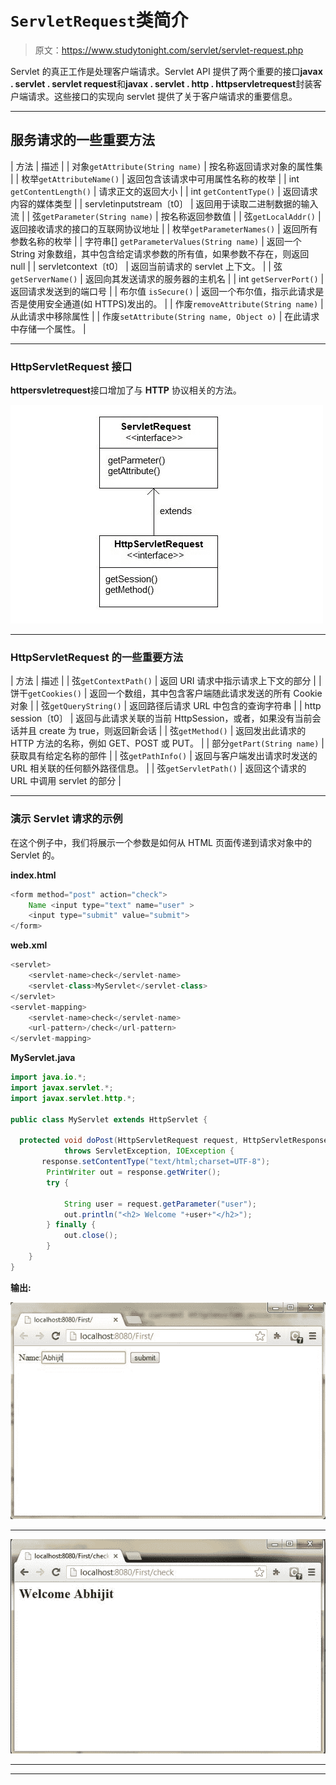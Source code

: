 # `ServletRequest`类简介

> 原文：<https://www.studytonight.com/servlet/servlet-request.php>

Servlet 的真正工作是处理客户端请求。Servlet API 提供了两个重要的接口**javax . servlet . servlet request**和**javax . servlet . http . httpservletrequest**封装客户端请求。这些接口的实现向 servlet 提供了关于客户端请求的重要信息。

* * *

## 服务请求的一些重要方法

| 方法 | 描述 |
| 对象`getAttribute(String name)` | 按名称返回请求对象的属性集 |
| 枚举`getAttributeName()` | 返回包含该请求中可用属性名称的枚举 |
| int `getContentLength()` | 请求正文的返回大小 |
| int `getContentType()` | 返回请求内容的媒体类型 |
| servletinputstream〔t0〕 | 返回用于读取二进制数据的输入流 |
| 弦`getParameter(String name)` | 按名称返回参数值 |
| 弦`getLocalAddr()` | 返回接收请求的接口的互联网协议地址 |
| 枚举`getParameterNames()` | 返回所有参数名称的枚举 |
| 字符串[] `getParameterValues(String name)` | 返回一个 String 对象数组，其中包含给定请求参数的所有值，如果参数不存在，则返回 null |
| servletcontext〔t0〕 | 返回当前请求的 servlet 上下文。 |
| 弦`getServerName()` | 返回向其发送请求的服务器的主机名 |
| int `getServerPort()` | 返回请求发送到的端口号 |
| 布尔值 `isSecure()` | 返回一个布尔值，指示此请求是否是使用安全通道(如 HTTPS)发出的。 |
| 作废`removeAttribute(String name)` | 从此请求中移除属性 |
| 作废`setAttribute(String name, Object o)` | 在此请求中存储一个属性。 |

* * *

### HttpServletRequest 接口

**httpersvletrequest**接口增加了与 **HTTP** 协议相关的方法。

![servlet request](img/5a818a7340b37b82004299101ed9daa6.png)

* * *

### HttpServletRequest 的一些重要方法

| 方法 | 描述 |
| 弦`getContextPath()` | 返回 URI 请求中指示请求上下文的部分 |
| 饼干`getCookies()` | 返回一个数组，其中包含客户端随此请求发送的所有 Cookie 对象 |
| 弦`getQueryString()` | 返回路径后请求 URL 中包含的查询字符串 |
| http session〔t0〕 | 返回与此请求关联的当前 HttpSession，或者，如果没有当前会话并且 create 为 true，则返回新会话 |
| 弦`getMethod()` | 返回发出此请求的 HTTP 方法的名称，例如 GET、POST 或 PUT。 |
| 部分`getPart(String name)` | 获取具有给定名称的部件 |
| 弦`getPathInfo()` | 返回与客户端发出请求时发送的 URL 相关联的任何额外路径信息。 |
| 弦`getServletPath()` | 返回这个请求的 URL 中调用 servlet 的部分 |

* * *

### 演示 Servlet 请求的示例

在这个例子中，我们将展示一个参数是如何从 HTML 页面传递到请求对象中的 Servlet 的。

**index.html**

```java
<form method="post" action="check">
    Name <input type="text" name="user" >
    <input type="submit" value="submit">
</form> 
```

**web.xml**

```java
<servlet>
    <servlet-name>check</servlet-name>
    <servlet-class>MyServlet</servlet-class>
</servlet>
<servlet-mapping>
    <servlet-name>check</servlet-name>
    <url-pattern>/check</url-pattern>
</servlet-mapping> 
```

**MyServlet.java**

```java
import java.io.*;
import javax.servlet.*;
import javax.servlet.http.*;

public class MyServlet extends HttpServlet {

  protected void doPost(HttpServletRequest request, HttpServletResponse response)
            throws ServletException, IOException {
       response.setContentType("text/html;charset=UTF-8");
        PrintWriter out = response.getWriter();
        try {

            String user = request.getParameter("user");
            out.println("<h2> Welcome "+user+"</h2>");
        } finally {            
            out.close();
        }
    }
} 
```

**输出:**

![servlet request example output](img/976618461abf5e5bf8c2855e44f1c2e2.png)

* * *

![servlet request example output](img/d811e02ff21a5b2217af2f60082fb3f6.png)

* * *

* * *